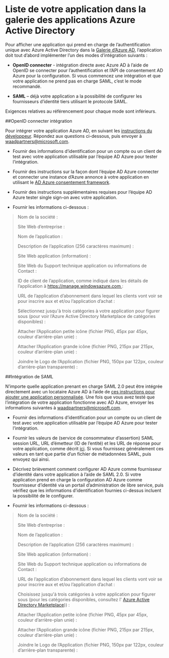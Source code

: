 <properties
   pageTitle="Liste de votre application dans la galerie des applications Azure Active Directory"
   description="Comment répertorier une application qui prend en charge l’ouverture de session unique dans la galerie d’Azure Active Directory | Microsoft Azure"
   services="active-directory"
   documentationCenter="dev-center-name"
   authors="bryanla"
   manager="mbaldwin"
   editor=""/>

<tags
   ms.service="active-directory"
   ms.devlang="na"
   ms.topic="article"
   ms.tgt_pltfrm="na"
   ms.workload="identity"
   ms.date="09/16/2016"
   ms.author="mbaldwin"/>


# <a name="listing-your-application-in-the-azure-active-directory-application-gallery"></a>Liste de votre application dans la galerie des applications Azure Active Directory

Pour afficher une application qui prend en charge de l’authentification unique avec Azure Active Directory dans la [Galerie d’Azure AD](https://azure.microsoft.com/marketplace/active-directory/all/), l’application doit tout d’abord implémenter l’un des modes d’intégration suivants :

* **OpenID connecter** - intégration directe avec Azure AD à l’aide de OpenID se connecter pour l’authentification et l’API de consentement AD Azure pour la configuration. Si vous commencez une intégration et que votre application ne prend pas en charge SAML, c’est le mode recommandé.

* **SAML** – déjà votre application a la possibilité de configurer les fournisseurs d’identité tiers utilisant le protocole SAML.

Exigences relatives au référencement pour chaque mode sont inférieurs.

##<a name="openid-connect-integration"></a>OpenID connecter intégration

Pour intégrer votre application Azure AD, en suivant les [instructions du développeur](active-directory-authentication-scenarios.md). Répondez aux questions ci-dessous, puis envoyer à waadpartners@microsoft.com.

* Fournir des informations d’identification pour un compte ou un client de test avec votre application utilisable par l’équipe AD Azure pour tester l’intégration.  

* Fournir des instructions sur la façon dont l’équipe AD Azure connecter et connecter une instance d’Azure annonce à votre application en utilisant le [AD Azure consentement framework](active-directory-integrating-applications.md#overview-of-the-consent-framework). 

* Fournir des instructions supplémentaires requises pour l’équipe AD Azure tester single sign-on avec votre application. 

* Fournir les informations ci-dessous :

> Nom de la société :
> 
> Site Web d’entreprise :
> 
> Nom de l’application :
> 
> Description de l’application (256 caractères maximum) :
> 
> Site Web application (information) :
> 
> Site Web du Support technique application ou informations de Contact :
> 
> ID de client de l’application, comme indiqué dans les détails de l’application à https://manage.windowsazure.com :
> 
> URL de l’application d’abonnement dans lequel les clients vont voir se pour inscrire aux et et/ou l’application d’achat :
> 
> Sélectionnez jusqu'à trois catégories à votre application pour figurer sous (pour voir l’Azure Active Directory Marketplace de catégories disponibles) :
> 
> Attacher l’Application petite icône (fichier PNG, 45px par 45px, couleur d’arrière-plan unie) :
> 
> Attacher l’Application grande icône (fichier PNG, 215px par 215px, couleur d’arrière-plan unie) :
> 
> Joindre le Logo de l’Application (fichier PNG, 150px par 122px, couleur d’arrière-plan transparente) :

##<a name="saml-integration"></a>Intégration de SAML

N’importe quelle application prenant en charge SAML 2.0 peut être intégrée directement avec un locataire Azure AD à l’aide de [ces instructions pour ajouter une application personnalisée](active-directory-saas-custom-apps.md). Une fois que vous avez testé que l’intégration de votre application fonctionne avec AD Azure, envoyer les informations suivantes à <waadpartners@microsoft.com>.

* Fournir des informations d’identification pour un compte ou un client de test avec votre application utilisable par l’équipe AD Azure pour tester l’intégration.  

* Fournir les valeurs de (service de consommateur d’assertion) SAML session URL, URL d’émetteur (ID de l’entité) et les URL de réponse pour votre application, comme décrit [ici](active-directory-saas-custom-apps.md). Si vous fournissez généralement ces valeurs en tant que partie d’un fichier de métadonnées SAML, puis envoyez qui ainsi.

* Décrivez brièvement comment configurer AD Azure comme fournisseur d’identité dans votre application à l’aide de SAML 2.0. Si votre application prend en charge la configuration AD Azure comme fournisseur d’identité via un portail d’administration de libre service, puis vérifiez que les informations d’identification fournies ci-dessus incluent la possibilité de le configurer.

* Fournir les informations ci-dessous :

> Nom de la société :
> 
> Site Web d’entreprise :
> 
> Nom de l’application :
> 
> Description de l’application (256 caractères maximum) :
> 
> Site Web application (information) :
> 
> Site Web du Support technique application ou informations de Contact :
> 
> URL de l’application d’abonnement dans lequel les clients vont voir se pour inscrire aux et et/ou l’application d’achat :
> 
> Choisissez jusqu'à trois catégories à votre application pour figurer sous (pour les catégories disponibles, consultez l' [Azure Active Directory Marketplace](https://azure.microsoft.com/marketplace/active-directory/))) :
> 
> Attacher l’Application petite icône (fichier PNG, 45px par 45px, couleur d’arrière-plan unie) :
> 
> Attacher l’Application grande icône (fichier PNG, 215px par 215px, couleur d’arrière-plan unie) :
> 
> Joindre le Logo de l’Application (fichier PNG, 150px par 122px, couleur d’arrière-plan transparente) :
